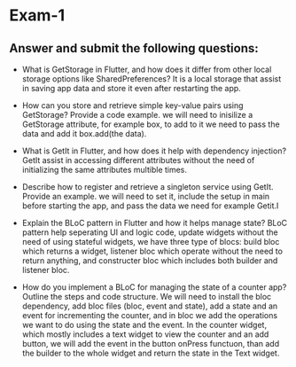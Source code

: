 # Exam-1
## Answer and submit the following questions:
- What is GetStorage in Flutter, and how does it differ from other local storage options like SharedPreferences?
It is a local storage that assist in saving app data and store it even after restarting the app.

- How can you store and retrieve simple key-value pairs using GetStorage? Provide a code example.
we will need to inisilize a GetStorage attribute, for example box, to add to it we need to pass the data and add it box.add(the data). 

- What is GetIt in Flutter, and how does it help with dependency injection?
GetIt assist in accessing different attributes without the need of initializing the same attributes multible times.

- Describe how to register and retrieve a singleton service using GetIt. Provide an example.
we will need to set it, include the setup in main before starting the app, and pass the data we need for example Getit.I<dataList>(dataList) and than we can access the data of the object without initializing it everytime 

- Explain the BLoC pattern in Flutter and how it helps manage state?
BLoC pattern help seperating UI and logic code, update widgets without the need of using stateful widgets, we have three type of blocs: build bloc which returns a widget, listener bloc which operate without the need to return anything, and constructer bloc which includes both builder and listener bloc.


- How do you implement a BLoC for managing the state of a counter app? Outline the steps and code structure. 
We will need to install the bloc dependency, add bloc files (bloc, event and state), add a state and an event for incrementing the counter, and in bloc we add the operations we want to do using the state and the event. In the counter widget, which mostly includes a text widget to view the counter and an add button, we will add the event in the button onPress functuon, than add the builder to the whole widget and return the state in the Text widget.
